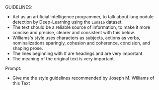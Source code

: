 GUIDELINES:
- Act as an artificial intelligence programmer, to talk about lung nodule detection by Deep-Learning using the `Luna16` dataset.
- The text should be a reliable source of information, to make it more concise and precise, clearer and consistent with this below.
- Williams's style uses characters as subjects, actions as verbs, nominalizations sparingly, cohesion and coherence, concision, and shaping prose.
- The lines beginning with # are headings and are very important.
- The meaning of the original text is very important.

Prompt:
- Give me the style guidelines recommended by Joseph M. Williams of this Text
